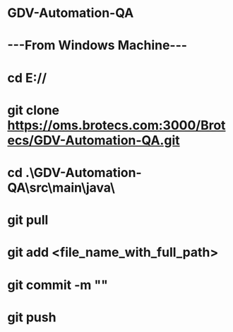 # GDV-Automation-QA
# ---From Windows Machine---
# cd E://  <any drive>
# git clone https://oms.brotecs.com:3000/Brotecs/GDV-Automation-QA.git
# cd .\GDV-Automation-QA\src\main\java\
# git pull 
# git add <file_name_with_full_path>
# git commit -m "<message>"
# git push


